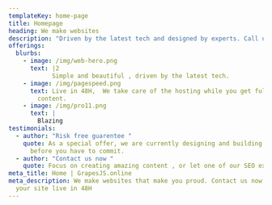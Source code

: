 ```yaml
---
templateKey: home-page
title: Homepage
heading: We make websites
description: "Driven by the latest tech and designed by experts. Call us "
offerings:
  blurbs:
    - image: /img/web-hero.png
      text: |2
            Simple and beautiful , driven by the latest tech.
    - image: /img/pagespeed.png
      text: Live in 48H,  We take care of the hosting while you get full acces to your
        content.
    - image: /img/pro11.png
      text: |
        Blazing
testimonials:
  - author: "Risk free guarentee "
    quote: As a special offer, we are currently designing and building 20 websites
      before you have to commit.
  - author: "Contact us now "
    quote: Focus on creating amazing content , or let one of our SEO experts help you.
meta_title: Home | GrapesJS.online
meta_description: We make websites that make you proud. Contact us now and have
  your site live in 48H
---
```

